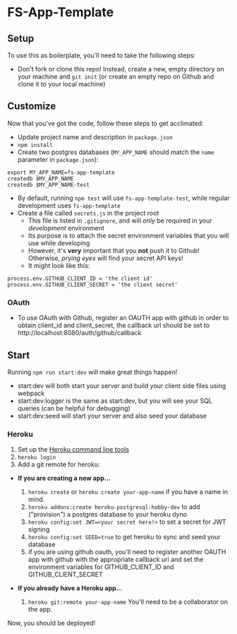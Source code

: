 # FS-App-Template

## Setup

To use this as boilerplate, you'll need to take the following steps:

* Don't fork or clone this repo! Instead, create a new, empty
  directory on your machine and `git init` (or create an empty repo on
  Github and clone it to your local machine)

## Customize

Now that you've got the code, follow these steps to get acclimated:

* Update project name and description in `package.json`
* `npm install`
* Create two postgres databases (`MY_APP_NAME` should match the `name`
  parameter in `package.json`):

```
export MY_APP_NAME=fs-app-template
createdb $MY_APP_NAME
createdb $MY_APP_NAME-test
```

* By default, running `npm test` will use `fs-app-template-test`, while
  regular development uses `fs-app-template`
* Create a file called `secrets.js` in the project root
  * This file is listed in `.gitignore`, and will _only_ be required
    in your _development_ environment
  * Its purpose is to attach the secret environment variables that you
    will use while developing
  * However, it's **very** important that you **not** push it to
    Github! Otherwise, _prying eyes_ will find your secret API keys!
  * It might look like this:


```
process.env.GITHUB_CLIENT_ID = 'the client id'
process.env.GITHUB_CLIENT_SECRET = 'the client secret'
```

### OAuth


* To use OAuth with Github, register an OAUTH app with github in order to obtain client_id and client_secret, the callback url should be set to http://localhost:8080/auth/github/callback

[github-oauth]: https://docs.github.com/en/developers/apps/authorizing-oauth-apps 

## Start

Running `npm run start:dev` will make great things happen!

- start:dev will both start your server and build your client side files using webpack
- start:dev:logger is the same as start:dev, but you will see your SQL queries (can be helpful for debugging)
- start:dev:seed will start your server and also seed your database


### Heroku

1.  Set up the [Heroku command line tools][heroku-cli]
2.  `heroku login`
3.  Add a git remote for heroku:

[heroku-cli]: https://devcenter.heroku.com/articles/heroku-cli

* **If you are creating a new app...**

  1.  `heroku create` or `heroku create your-app-name` if you have a
      name in mind.
  2.  `heroku addons:create heroku-postgresql:hobby-dev` to add
      ("provision") a postgres database to your heroku dyno
  3.  `heroku config:set JWT=<your secret here!>` to set a secret for JWT signing 
  4.  `heroku config:set SEED=true` to get heroku to sync and seed your database 
  5.  if you are using github oauth, you'll need to register another OAUTH app with github with the appropriate callback url and set the environment variables for GITHUB_CLIENT_ID and GITHUB_CLIENT_SECRET 

* **If you already have a Heroku app...**

  1.  `heroku git:remote your-app-name` You'll need to be a
      collaborator on the app.


Now, you should be deployed!
